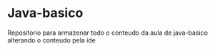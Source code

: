 # Java-basico
Repositorio para armazenar todo o conteudo da aula de java-basico
alterando o conteudo pela ide
